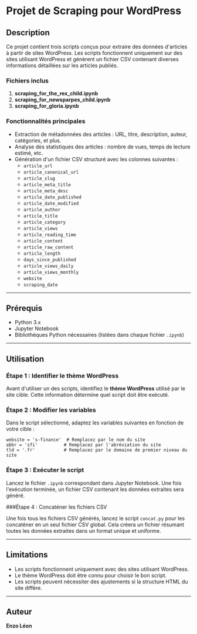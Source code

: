 # Projet de Scraping pour WordPress

## Description

Ce projet contient trois scripts conçus pour extraire des données d'articles à partir de sites WordPress. Les scripts fonctionnent uniquement sur des sites utilisant WordPress et génèrent un fichier CSV contenant diverses informations détaillées sur les articles publiés.

### Fichiers inclus
1. **scraping_for_the_rex_child.ipynb**
2. **scraping_for_newsparpes_child.ipynb**
3. **scraping_for_gloria.ipynb**

### Fonctionnalités principales
- Extraction de métadonnées des articles : URL, titre, description, auteur, catégories, et plus.
- Analyse des statistiques des articles : nombre de vues, temps de lecture estimé, etc.
- Génération d'un fichier CSV structuré avec les colonnes suivantes :
  - `article_url`
  - `article_canonical_url`
  - `article_slug`
  - `article_meta_title`
  - `article_meta_desc`
  - `article_date_published`
  - `article_date_modified`
  - `article_author`
  - `article_title`
  - `article_category`
  - `article_views`
  - `article_reading_time`
  - `article_content`
  - `article_raw_content`
  - `article_length`
  - `days_since_published`
  - `article_views_daily`
  - `article_views_monthly`
  - `website`
  - `scraping_date`

---

## Prérequis

- Python 3.x
- Jupyter Notebook
- Bibliothèques Python nécessaires (listées dans chaque fichier `.ipynb`)

---

## Utilisation

### Étape 1 : Identifier le thème WordPress
Avant d'utiliser un des scripts, identifiez le **thème WordPress** utilisé par le site cible. Cette information détermine quel script doit être exécuté.

### Étape 2 : Modifier les variables
Dans le script sélectionné, adaptez les variables suivantes en fonction de votre cible :
```
website = 's-finance'  # Remplacez par le nom du site
abbr = 'sfi'          # Remplacez par l'abréviation du site
tld = '.fr'           # Remplacez par le domaine de premier niveau du site
```

### Étape 3 : Exécuter le script
Lancez le fichier `.ipynb` correspondant dans Jupyter Notebook. Une fois l'exécution terminée, un fichier CSV contenant les données extraites sera généré.

###Étape 4 : Concaténer les fichiers CSV

Une fois tous les fichiers CSV générés, lancez le script `concat.py` pour les concaténer en un seul fichier CSV global. Cela créera un fichier résumant toutes les données extraites dans un format unique et uniforme.

---

## Limitations

- Les scripts fonctionnent uniquement avec des sites utilisant WordPress.
- Le thème WordPress doit être connu pour choisir le bon script.
- Les scripts peuvent nécessiter des ajustements si la structure HTML du site diffère.

---

## Auteur

**Enzo Léon**
